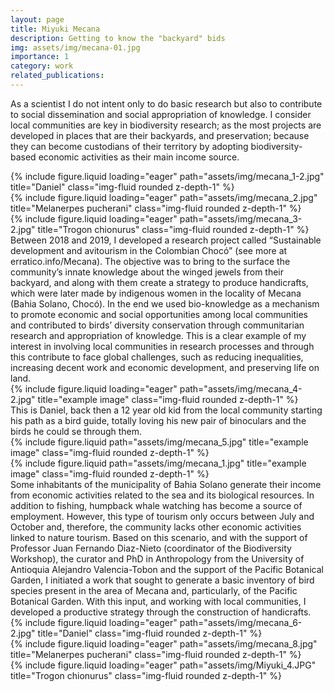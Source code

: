 ```yaml
---
layout: page
title: Miyuki Mecana 
description: Getting to know the "backyard" bids
img: assets/img/mecana-01.jpg
importance: 1
category: work
related_publications: 
---
```

As a scientist I do not intent only to do basic research but also to contribute to social dissemination and social appropriation of knowledge. I consider local communities are key in biodiversity research; as the most projects are developed in places that are their backyards, and preservation; because they can become custodians of their territory by adopting biodiversity-based economic activities as their main income source. 


<div class="row">
    <div class="col-sm mt-3 mt-md-0">
        {% include figure.liquid loading="eager" path="assets/img/mecana_1-2.jpg" title="Daniel" class="img-fluid rounded z-depth-1" %}
    </div>
    <div class="col-sm mt-3 mt-md-0">
        {% include figure.liquid loading="eager" path="assets/img/mecana_2.jpg" title="Melanerpes pucherani" class="img-fluid rounded z-depth-1" %}
    </div>
    <div class="col-sm mt-3 mt-md-0">
        {% include figure.liquid loading="eager" path="assets/img/mecana_3-2.jpg" title="Trogon chionurus" class="img-fluid rounded z-depth-1" %}
    </div>

</div>
Between 2018 and 2019, I developed a research project called “Sustainable development and avitourism in the Colombian Chocó” (see more at erratico.info/Mecana). The objective was to bring to the surface the community’s innate knowledge about the winged jewels from their backyard, and along with them create a strategy to produce handicrafts, which were later made by indigenous women in the locality of Mecana (Bahia Solano, Chocó). In the end we used bio-knowledge as a mechanism to promote economic and social opportunities among local communities and contributed to birds’ diversity conservation through communitarian research and appropriation of knowledge. This is a clear example of my interest in involving local communities in research processes and through this contribute to face global challenges, such as reducing inequalities, increasing decent work and economic development, and preserving life on land.


<div class="row">
    <div class="col-sm mt-3 mt-md-0">
        {% include figure.liquid loading="eager" path="assets/img/mecana_4-2.jpg" title="example image" class="img-fluid rounded z-depth-1" %}
    </div>
</div>
<div class="caption">
    This is Daniel, back then a 12 year old kid from the local community starting his path as a bird guide, totally loving his new pair of binoculars and the birds he could se through them. 
</div>


<div class="row justify-content-sm-center">
    <div class="col-sm-8 mt-3 mt-md-0">
        {% include figure.liquid path="assets/img/mecana_5.jpg" title="example image" class="img-fluid rounded z-depth-1" %}
    </div>
    <div class="col-sm-4 mt-3 mt-md-0">
        {% include figure.liquid path="assets/img/mecana_1.jpg" title="example image" class="img-fluid rounded z-depth-1" %}
    </div>
</div>
<div class="caption">

</div>
Some inhabitants of the municipality of Bahia Solano generate their income from economic activities related to the sea and its biological resources. In addition to fishing, humpback whale watching has become a source of employment. However, this type of tourism only occurs between July and October and, therefore, the community lacks other economic activities linked to nature tourism.
Based on this scenario, and with the support of Professor Juan Fernando Diaz-Nieto (coordinator of the Biodiversity Workshop), the curator and PhD in Anthropology from the University of Antioquia Alejandro Valencia-Tobon and the support of the Pacific Botanical Garden, I initiated a work that sought to generate a basic inventory of bird species present in the area of Mecana and, particularly, of the Pacific Botanical Garden. With this input, and working with local communities, I developed a productive strategy through the construction of handicrafts.


<div class="row">
    <div class="col-sm mt-3 mt-md-0">
        {% include figure.liquid loading="eager" path="assets/img/mecana_6-2.jpg" title="Daniel" class="img-fluid rounded z-depth-1" %}
    </div>
    <div class="col-sm mt-3 mt-md-0">
        {% include figure.liquid loading="eager" path="assets/img/mecana_8.jpg" title="Melanerpes pucherani" class="img-fluid rounded z-depth-1" %}
    </div>
    <div class="col-sm mt-3 mt-md-0">
        {% include figure.liquid loading="eager" path="assets/img/Miyuki_4.JPG" title="Trogon chionurus" class="img-fluid rounded z-depth-1" %}
    </div>
</div>
